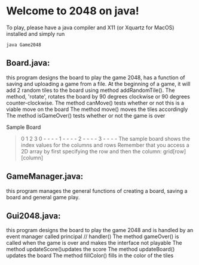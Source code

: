 # Welcome to 2048 on java! 
To play, please have a java compiler and X11 (or Xquartz for MacOS) installed and simply run
```
java Game2048
```

## Board.java: 

this program designs the board to play the game 2048, has a function of saving
and uploading a game from a file. At the beginning of a game,
it will add 2 random tiles to the board using method addRandomTile().
The method, 'rotate', rotates the board by 90 degrees clockwise
 or 90 degrees counter-clockwise.
The method canMove() tests whether or not this is a viable move on the board
The method move() moves the tiles accordingly
The method isGameOver() tests whether or not the game is over

 Sample Board
 > 0   1   2   3
 > 0   -   -   -   -
 > 1   -   -   -   -
 > 2   -   -   -   -
 > 3   -   -   -   -
 The sample board shows the index values for the columns and rows
 Remember that you access a 2D array by first specifying the row and then the column: grid[row][column]

## GameManager.java:
 this program manages the general functions of creating a board, saving a board and general game play.

 
## Gui2048.java:
this program designs the board to play the game 2048 and is handled by an event manager called principal // handler()
The method gameOver() is called when the game is over and makes the		interface not playable
The method updateScore()updates the score
The method updateBoard() updates the board
The method fillColor() fills in the color of the tiles
